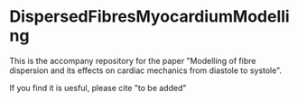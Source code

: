 # DispersedFibresMyocardiumModelling
This is the accompany repository for the paper "Modelling of fibre dispersion and its effects on cardiac mechanics from diastole to systole". 

If you find it is uesful, please cite 
"to be added"
